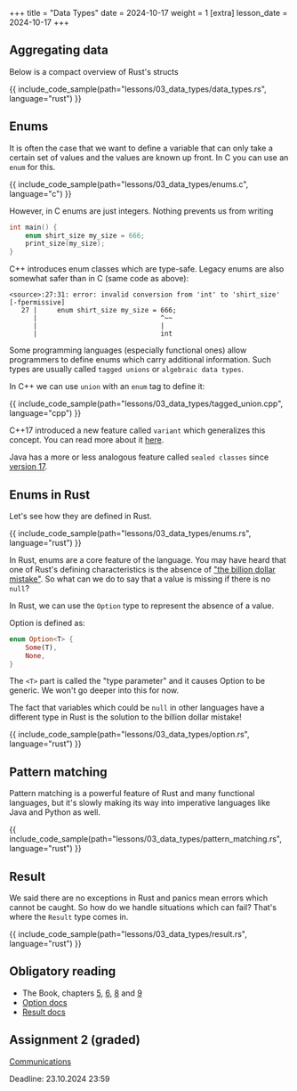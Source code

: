 +++
title = "Data Types"
date = 2024-10-17
weight = 1
[extra]
lesson_date = 2024-10-17
+++

## Aggregating data

Below is a compact overview of Rust's structs

{{ include_code_sample(path="lessons/03_data_types/data_types.rs", language="rust") }}

## Enums

It is often the case that we want to define a variable that can only take
a certain set of values and the values are known up front. In C you can use an `enum` for this.

{{ include_code_sample(path="lessons/03_data_types/enums.c", language="c") }}

However, in C enums are just integers. Nothing prevents us from writing

```c
int main() {
    enum shirt_size my_size = 666;
    print_size(my_size);
}
```

C++ introduces enum classes which are type-safe. Legacy enums are also somewhat safer than in C (same code as above):

```
<source>:27:31: error: invalid conversion from 'int' to 'shirt_size' [-fpermissive]
   27 |     enum shirt_size my_size = 666;
      |                               ^~~
      |                               |
      |                               int
```

Some programming languages (especially functional ones) allow programmers to define
enums which carry additional information. Such types are usually called `tagged unions`
or `algebraic data types`.

In C++ we can use `union` with an `enum` tag to define it:

{{ include_code_sample(path="lessons/03_data_types/tagged_union.cpp", language="cpp") }}

C++17 introduced a new feature called `variant` which generalizes this concept.
You can read more about it [here](https://en.cppreference.com/w/cpp/utility/variant).

Java has a more or less analogous feature called `sealed classes`
since [version 17](https://docs.oracle.com/en/java/javase/17/language/sealed-classes-and-interfaces.html.).

## Enums in Rust

Let's see how they are defined in Rust.

{{ include_code_sample(path="lessons/03_data_types/enums.rs", language="rust") }}

In Rust, enums are a core feature of the language.
You may have heard that one of Rust's defining characteristics is
the absence of ["the billion dollar mistake"](https://en.wikipedia.org/wiki/Tony_Hoare#Apologies_and_retractions).
So what can we do to say that a value is missing if there is no `null`?

In Rust, we can use the `Option` type to represent the absence of a value.

Option is defined as:

```rust
enum Option<T> {
    Some(T),
    None,
}
```

The `<T>` part is called the "type parameter" and it causes Option to be generic.
We won't go deeper into this for now.

The fact that variables which could be `null` in other languages have a different type in Rust is
the solution to the billion dollar mistake!

{{ include_code_sample(path="lessons/03_data_types/option.rs", language="rust") }}

## Pattern matching

Pattern matching is a powerful feature of Rust and many functional languages, but it's slowly making
its way into imperative languages like Java and Python as well.

{{ include_code_sample(path="lessons/03_data_types/pattern_matching.rs", language="rust") }}

## Result

We said there are no exceptions in Rust and panics mean errors which cannot be caught.
So how do we handle situations which can fail? That's where the `Result` type comes in.

{{ include_code_sample(path="lessons/03_data_types/result.rs", language="rust") }}

## Obligatory reading

- The Book, chapters [5](https://doc.rust-lang.org/book/ch05-00-structs.html),
  [6](https://doc.rust-lang.org/stable/book/ch06-00-enums.html),
  [8](https://doc.rust-lang.org/stable/book/ch08-00-common-collections.html)
  and [9](https://doc.rust-lang.org/stable/book/ch09-00-error-handling.html)
- [Option docs](https://doc.rust-lang.org/std/option/)
- [Result docs](https://doc.rust-lang.org/std/result/)

## Assignment 2 (graded)

[Communications](https://classroom.github.com/a/gDraT0lo)

Deadline: 23.10.2024 23:59